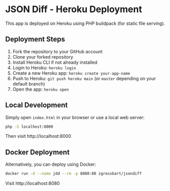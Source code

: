 # JSON Diff - Heroku Deployment

This app is deployed on Heroku using PHP buildpack (for static file serving).

## Deployment Steps

1. Fork the repository to your GitHub account
2. Clone your forked repository
3. Install Heroku CLI if not already installed
4. Login to Heroku: `heroku login`
5. Create a new Heroku app: `heroku create your-app-name`
6. Push to Heroku: `git push heroku main` (or `master` depending on your default branch)
7. Open the app: `heroku open`

## Local Development

Simply open `index.html` in your browser or use a local web server:

```bash
php -S localhost:8000
```

Then visit http://localhost:8000

## Docker Deployment

Alternatively, you can deploy using Docker:

```bash
docker run -d --name jdd --rm -p 8080:80 zgrossbart/jsondiff
```

Visit http://localhost:8080
